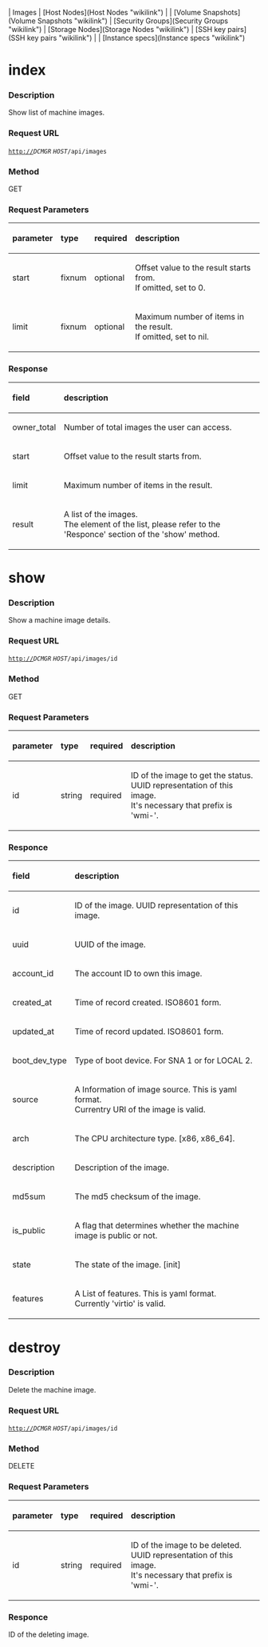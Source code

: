 <Instances> | Images | [Host Nodes](Host Nodes "wikilink") | <Volumes> |
[Volume Snapshots](Volume Snapshots "wikilink") | [Security
Groups](Security Groups "wikilink") | [Storage
Nodes](Storage Nodes "wikilink") | [SSH key
pairs](SSH key pairs "wikilink") | <Networks> | [Instance
specs](Instance specs "wikilink")

**index**
=========

### Description

Show list of machine images.

### Request URL

[`http://`](http://)*`DCMGR` `HOST`*`/api/images`

### Method

GET

### Request Parameters

<table>
<thead>
<tr class="header">
<th align="left"><p>parameter</p></th>
<th align="left"><p>type</p></th>
<th align="left"><p>required</p></th>
<th align="left"><p>description</p></th>
</tr>
</thead>
<tbody>
<tr class="odd">
<td align="left"><p>start</p></td>
<td align="left"><p>fixnum</p></td>
<td align="left"><p>optional</p></td>
<td align="left"><p>Offset value to the result starts from.<br />If omitted, set to 0.</p></td>
</tr>
<tr class="even">
<td align="left"><p>limit</p></td>
<td align="left"><p>fixnum</p></td>
<td align="left"><p>optional</p></td>
<td align="left"><p>Maximum number of items in the result.<br />If omitted, set to nil.</p></td>
</tr>
</tbody>
</table>

### Response

<table>
<thead>
<tr class="header">
<th align="left"><p>field</p></th>
<th align="left"><p>description</p></th>
</tr>
</thead>
<tbody>
<tr class="odd">
<td align="left"><p>owner_total</p></td>
<td align="left"><p>Number of total images the user can access.</p></td>
</tr>
<tr class="even">
<td align="left"><p>start</p></td>
<td align="left"><p>Offset value to the result starts from.</p></td>
</tr>
<tr class="odd">
<td align="left"><p>limit</p></td>
<td align="left"><p>Maximum number of items in the result.</p></td>
</tr>
<tr class="even">
<td align="left"><p>result</p></td>
<td align="left"><p>A list of the images.<br />The element of the list, please refer to the 'Responce' section of the 'show' method.</p></td>
</tr>
</tbody>
</table>

**show**
========

### Description

Show a machine image details.

### Request URL

[`http://`](http://)*`DCMGR` `HOST`*`/api/images/id`

### Method

GET

### Request Parameters

<table>
<thead>
<tr class="header">
<th align="left"><p>parameter</p></th>
<th align="left"><p>type</p></th>
<th align="left"><p>required</p></th>
<th align="left"><p>description</p></th>
</tr>
</thead>
<tbody>
<tr class="odd">
<td align="left"><p>id</p></td>
<td align="left"><p>string</p></td>
<td align="left"><p>required</p></td>
<td align="left"><p>ID of the image to get the status. UUID representation of this image.<br />It's necessary that prefix is 'wmi-'.</p></td>
</tr>
</tbody>
</table>

### Responce

<table>
<thead>
<tr class="header">
<th align="left"><p>field</p></th>
<th align="left"><p>description</p></th>
</tr>
</thead>
<tbody>
<tr class="odd">
<td align="left"><p>id</p></td>
<td align="left"><p>ID of the image. UUID representation of this image.</p></td>
</tr>
<tr class="even">
<td align="left"><p>uuid</p></td>
<td align="left"><p>UUID of the image.</p></td>
</tr>
<tr class="odd">
<td align="left"><p>account_id</p></td>
<td align="left"><p>The account ID to own this image.</p></td>
</tr>
<tr class="even">
<td align="left"><p>created_at</p></td>
<td align="left"><p>Time of record created. ISO8601 form.</p></td>
</tr>
<tr class="odd">
<td align="left"><p>updated_at</p></td>
<td align="left"><p>Time of record updated. ISO8601 form.</p></td>
</tr>
<tr class="even">
<td align="left"><p>boot_dev_type</p></td>
<td align="left"><p>Type of boot device. For SNA 1 or for LOCAL 2.</p></td>
</tr>
<tr class="odd">
<td align="left"><p>source</p></td>
<td align="left"><p>A Information of image source. This is yaml format.<br />Currentry URI of the image is valid.</p></td>
</tr>
<tr class="even">
<td align="left"><p>arch</p></td>
<td align="left"><p>The CPU architecture type. [x86, x86_64].</p></td>
</tr>
<tr class="odd">
<td align="left"><p>description</p></td>
<td align="left"><p>Description of the image.</p></td>
</tr>
<tr class="even">
<td align="left"><p>md5sum</p></td>
<td align="left"><p>The md5 checksum of the image.</p></td>
</tr>
<tr class="odd">
<td align="left"><p>is_public</p></td>
<td align="left"><p>A flag that determines whether the machine image is public or not.</p></td>
</tr>
<tr class="even">
<td align="left"><p>state</p></td>
<td align="left"><p>The state of the image. [init]</p></td>
</tr>
<tr class="odd">
<td align="left"><p>features</p></td>
<td align="left"><p>A List of features. This is yaml format.<br />Currently 'virtio' is valid.</p></td>
</tr>
</tbody>
</table>

**destroy**
===========

### Description

Delete the machine image.

### Request URL

[`http://`](http://)*`DCMGR` `HOST`*`/api/images/id`

### Method

DELETE

### Request Parameters

<table>
<thead>
<tr class="header">
<th align="left"><p>parameter</p></th>
<th align="left"><p>type</p></th>
<th align="left"><p>required</p></th>
<th align="left"><p>description</p></th>
</tr>
</thead>
<tbody>
<tr class="odd">
<td align="left"><p>id</p></td>
<td align="left"><p>string</p></td>
<td align="left"><p>required</p></td>
<td align="left"><p>ID of the image to be deleted. UUID representation of this image.<br />It's necessary that prefix is 'wmi-'.</p></td>
</tr>
</tbody>
</table>

### Responce

ID of the deleting image.
